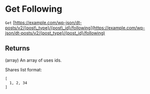 # Get Following

`Get` [https://example.com/wp-json/dt-posts/v2/{post\_type}/{post\_id}/following](https://example.com/wp-json/dt-posts/v2/{post_type}/{post_id}/following)

## Returns

\(array\) An array of uses ids.

Shares list format:

```text
[
  1, 2, 34
]
```

